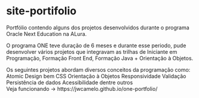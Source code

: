 # site-portifolio
<p>Portfólio contendo alguns dos projetos desenvolvidos durante o programa Oracle Next Education na ALura.</p>
<p>O programa ONE teve duração de 6 meses e durante esse periodo, pude desenvolver vários projetos que integravam as trilhas de Iniciante em Programação, Formação Front End, Formação Java + Orientação à Objetos.</p>
Os seguintes projetos abordam diversos conceitos da programação como:
        Atomic Design
        bem CSS
        Orientação à Objetos
        Responsividade
        Validação
        Persistência de dados
        Acessibilidade
        dentre outros
        

<br>
Veja funcionando -> https://jwcamelo.github.io/one-portfolio/

